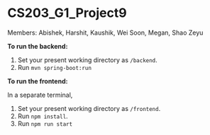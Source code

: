 # CS203_G1_Project9

Members: Abishek, Harshit, Kaushik, Wei Soon, Megan, Shao Zeyu

**To run the backend:**

1. Set your present working directory as `/backend`.
2. Run `mvn spring-boot:run`


**To run the frontend:**

In a separate terminal, 
1. Set your present working directory as `/frontend`.
2. Run `npm install`.
3. Run `npm run start`
